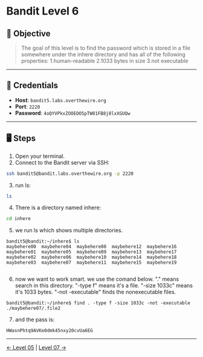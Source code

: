 # Bandit Level 6

## 🧩 Objective

> The goal of this level is to find the password which is stored in a file somewhere under the inhere directory and has all of the following properties:
  1.human-readable
  2.1033 bytes in size
  3.not executable


---

## 🧪 Credentials

- **Host**: `bandit5.labs.overthewire.org`
- **Port**: `2220`
- **Password**: `4oQYVPkxZOOEOO5pTW81FB8j8lxXGUQw`

---

## 🖥️ Steps

1. Open your terminal.
2. Connect to the Bandit server via SSH:

```bash
ssh bandit5@bandit.labs.overthewire.org -p 2220
```
3. run ls:
```bash
ls
```
4. There is a directory named inhere:
```bash
cd inhere
```
5. we run ls which shows multiple directories.
```
bandit5@bandit:~/inhere$ ls
maybehere00  maybehere04  maybehere08  maybehere12  maybehere16
maybehere01  maybehere05  maybehere09  maybehere13  maybehere17
maybehere02  maybehere06  maybehere10  maybehere14  maybehere18
maybehere03  maybehere07  maybehere11  maybehere15  maybehere19


```
6. now we want to work smart. we use the comand below. "." means search in this directory. "-type f" means it's a file. "-size 1033c" means it's 1033 bytes. "-not -executable" finds the nonexecutable files.
```
bandit5@bandit:~/inhere$ find . -type f -size 1033c -not -executable
./maybehere07/.file2
```
7. and the pass is:
```bandit5@bandit:~/inhere$ cat ./maybehere07/.file2
HWasnPhtq9AVKe0dmk45nxy20cvUa6EG
```
---
[← Level 05](./level05.md) | [Level 07 →](./level07.md)
